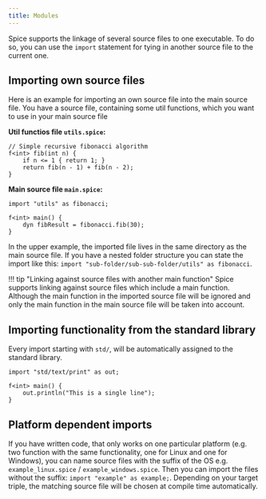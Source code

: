 ```yaml
---
title: Modules
---
```


Spice supports the linkage of several source files to one executable. To do so, you can use the `import` statement for tying in another source file to the current one.

## Importing own source files
Here is an example for importing an own source file into the main source file. You have a source file, containing some util functions, which you want to use in your main source file

**Util functios file `utils.spice`:**
```spice
// Simple recursive fibonacci algorithm
f<int> fib(int n) {
    if n <= 1 { return 1; }
    return fib(n - 1) + fib(n - 2);
}
```

**Main source file `main.spice`:**
```spice
import "utils" as fibonacci;

f<int> main() {
	dyn fibResult = fibonacci.fib(30);
}
```

In the upper example, the imported file lives in the same directory as the main source file. If you have a nested folder structure you can state the import like this: `import "sub-folder/sub-sub-folder/utils" as fibonacci`.

!!! tip "Linking against source files with another main function"
    Spice supports linking against source files which include a main function. Although the main function in the imported source file will be ignored and only the main function in the main source file will be taken into account.

## Importing functionality from the standard library
Every import starting with `std/`, will be automatically assigned to the standard library.

```
import "std/text/print" as out;

f<int> main() {
	out.println("This is a single line");
}
```

## Platform dependent imports
If you have written code, that only works on one particular platform (e.g. two function with the same functionality, one for Linux and one for Windows), you can name source files with the suffix of the OS e.g. `example_linux.spice` / `example_windows.spice`. Then you can import the files without the suffix: `import "example" as example;`. Depending on your target triple, the matching source file will be chosen at compile time automatically.